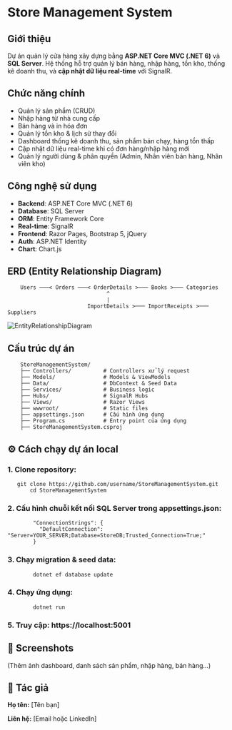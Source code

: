 ﻿# Store Management System

## Giới thiệu
Dự án quản lý cửa hàng xây dựng bằng **ASP.NET Core MVC (.NET 6)** và **SQL Server**.
Hệ thống hỗ trợ quản lý bán hàng, nhập hàng, tồn kho, thống kê doanh thu, và **cập nhật dữ liệu real-time** với SignalR.

## Chức năng chính
- Quản lý sản phẩm (CRUD)
- Nhập hàng từ nhà cung cấp
- Bán hàng và in hóa đơn
- Quản lý tồn kho & lịch sử thay đổi
- Dashboard thống kê doanh thu, sản phẩm bán chạy, hàng tồn thấp
- Cập nhật dữ liệu real-time khi có đơn hàng/nhập hàng mới
- Quản lý người dùng & phân quyền (Admin, Nhân viên bán hàng, Nhân viên kho)

## Công nghệ sử dụng
- **Backend**: ASP.NET Core MVC (.NET 6)
- **Database**: SQL Server
- **ORM**: Entity Framework Core
- **Real-time**: SignalR
- **Frontend**: Razor Pages, Bootstrap 5, jQuery
- **Auth**: ASP.NET Identity
- **Chart**: Chart.js

## ERD (Entity Relationship Diagram)
```
	Users ───< Orders ───< OrderDetails >─── Books >─── Categories
                               ^
                               |
                         ImportDetails >─── ImportReceipts >─── Suppliers
```

![EntityRelationshipDiagram](https://drive.google.com/file/d/1qaJwA6UoRvdQeFoF6k6TffDoSoCXtleF/view?usp=sharing)

## Cấu trúc dự án
```
	StoreManagementSystem/
	├── Controllers/          # Controllers xử lý request
	├── Models/               # Models & ViewModels
	├── Data/                 # DbContext & Seed Data
	├── Services/             # Business logic
	├── Hubs/                 # SignalR Hubs
	├── Views/                # Razor Views
	├── wwwroot/              # Static files
	├── appsettings.json      # Cấu hình ứng dụng
	├── Program.cs            # Entry point của ứng dụng
	├── StoreManagementSystem.csproj
```

## ⚙️ Cách chạy dự án local
### 1. Clone repository:
```
   git clone https://github.com/username/StoreManagementSystem.git
	   cd StoreManagementSystem
```

### 2. Cấu hình chuỗi kết nối SQL Server trong appsettings.json:
```
		"ConnectionStrings": {
		  "DefaultConnection": "Server=YOUR_SERVER;Database=StoreDB;Trusted_Connection=True;"
		}
```

### 3. Chạy migration & seed data:
```
		dotnet ef database update
```

### 4. Chạy ứng dụng:
```
		dotnet run
```

### 5. Truy cập: https://localhost:5001

## 📸 Screenshots

(Thêm ảnh dashboard, danh sách sản phẩm, nhập hàng, bán hàng...)

## 👤 Tác giả

**Họ tên:** [Tên bạn]

**Liên hệ:** [Email hoặc LinkedIn]